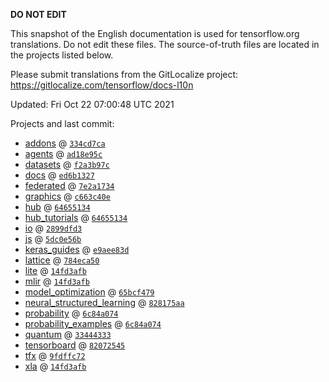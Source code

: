__DO NOT EDIT__

This snapshot of the English documentation is used for tensorflow.org
translations. Do not edit these files. The source-of-truth files are located in
the projects listed below.

Please submit translations from the GitLocalize project: https://gitlocalize.com/tensorflow/docs-l10n

Updated: Fri Oct 22 07:00:48 UTC 2021

Projects and last commit:

- [addons](https://github.com/tensorflow/addons/tree/master/docs) @ <a href='https://github.com/tensorflow/addons/commit/334cd7ca8fb944aab38164a13d7d2203d7c39605'><code>334cd7ca</code></a>
- [agents](https://github.com/tensorflow/agents/tree/master/docs) @ <a href='https://github.com/tensorflow/agents/commit/ad18e95cfd95e4e76b771aeafa653f70c5080a29'><code>ad18e95c</code></a>
- [datasets](https://github.com/tensorflow/datasets/tree/master/docs) @ <a href='https://github.com/tensorflow/datasets/commit/f2a3b97c967ffdb1831168b07b6393402027f334'><code>f2a3b97c</code></a>
- [docs](https://github.com/tensorflow/docs/tree/master/site/en) @ <a href='https://github.com/tensorflow/docs/commit/ed6b1327ca193e2772696fd90aad5ac0f849ca60'><code>ed6b1327</code></a>
- [federated](https://github.com/tensorflow/federated/tree/main/docs) @ <a href='https://github.com/tensorflow/federated/commit/7e2a173471548984f9a31a7b73c489542370f588'><code>7e2a1734</code></a>
- [graphics](https://github.com/tensorflow/graphics/tree/master/tensorflow_graphics/g3doc) @ <a href='https://github.com/tensorflow/graphics/commit/c663c40e2636ed35819c1563b92b670333b21231'><code>c663c40e</code></a>
- [hub](https://github.com/tensorflow/hub/tree/master/docs) @ <a href='https://github.com/tensorflow/hub/commit/64655134a993f390ff01f3611ac5adb7ba18a3b0'><code>64655134</code></a>
- [hub_tutorials](https://github.com/tensorflow/hub/tree/master/examples/colab) @ <a href='https://github.com/tensorflow/hub/commit/64655134a993f390ff01f3611ac5adb7ba18a3b0'><code>64655134</code></a>
- [io](https://github.com/tensorflow/io/tree/master/docs) @ <a href='https://github.com/tensorflow/io/commit/2899dfd3781e07c35062d418126b774f740216d7'><code>2899dfd3</code></a>
- [js](https://github.com/tensorflow/tfjs-website/tree/master/docs) @ <a href='https://github.com/tensorflow/tfjs-website/commit/5dc0e56b49ce2138479de36c315ca0e81671ff94'><code>5dc0e56b</code></a>
- [keras_guides](https://github.com/tensorflow/docs/tree/snapshot-keras/site/en/guide/keras) @ <a href='https://github.com/tensorflow/docs/commit/e9aee83d8d1070b02d151d8459323af578dcfcc6'><code>e9aee83d</code></a>
- [lattice](https://github.com/tensorflow/lattice/tree/master/docs) @ <a href='https://github.com/tensorflow/lattice/commit/784eca50cbdfedf39f183cc7d298c9fe376b69c0'><code>784eca50</code></a>
- [lite](https://github.com/tensorflow/tensorflow/tree/master/tensorflow/lite/g3doc) @ <a href='https://github.com/tensorflow/tensorflow/commit/14fd3afba7c7bfc331ff7e60ed2d498c3274c644'><code>14fd3afb</code></a>
- [mlir](https://github.com/tensorflow/tensorflow/tree/master/tensorflow/compiler/mlir/g3doc) @ <a href='https://github.com/tensorflow/tensorflow/commit/14fd3afba7c7bfc331ff7e60ed2d498c3274c644'><code>14fd3afb</code></a>
- [model_optimization](https://github.com/tensorflow/model-optimization/tree/master/tensorflow_model_optimization/g3doc) @ <a href='https://github.com/tensorflow/model-optimization/commit/65bcf4792747311199ce616b1d3cb9e380e0dcba'><code>65bcf479</code></a>
- [neural_structured_learning](https://github.com/tensorflow/neural-structured-learning/tree/master/g3doc) @ <a href='https://github.com/tensorflow/neural-structured-learning/commit/828175aae2140a96c661c77ff258c9d718c6293f'><code>828175aa</code></a>
- [probability](https://github.com/tensorflow/probability/tree/main/tensorflow_probability/g3doc) @ <a href='https://github.com/tensorflow/probability/commit/6c84a074871816f12c90be7509f0ff81eb56f7c1'><code>6c84a074</code></a>
- [probability_examples](https://github.com/tensorflow/probability/tree/main/tensorflow_probability/examples/jupyter_notebooks) @ <a href='https://github.com/tensorflow/probability/commit/6c84a074871816f12c90be7509f0ff81eb56f7c1'><code>6c84a074</code></a>
- [quantum](https://github.com/tensorflow/quantum/tree/master/docs) @ <a href='https://github.com/tensorflow/quantum/commit/334443337aaa519573f397e2ae73b6e0b0ec8ca4'><code>33444333</code></a>
- [tensorboard](https://github.com/tensorflow/tensorboard/tree/master/docs) @ <a href='https://github.com/tensorflow/tensorboard/commit/82072545eb89d1bf7378b7050f95a054479a5c3b'><code>82072545</code></a>
- [tfx](https://github.com/tensorflow/tfx/tree/master/docs) @ <a href='https://github.com/tensorflow/tfx/commit/9fdffc727e3aeaa99dc8d33bc97e0a36d2b76192'><code>9fdffc72</code></a>
- [xla](https://github.com/tensorflow/tensorflow/tree/master/tensorflow/compiler/xla/g3doc) @ <a href='https://github.com/tensorflow/tensorflow/commit/14fd3afba7c7bfc331ff7e60ed2d498c3274c644'><code>14fd3afb</code></a>

